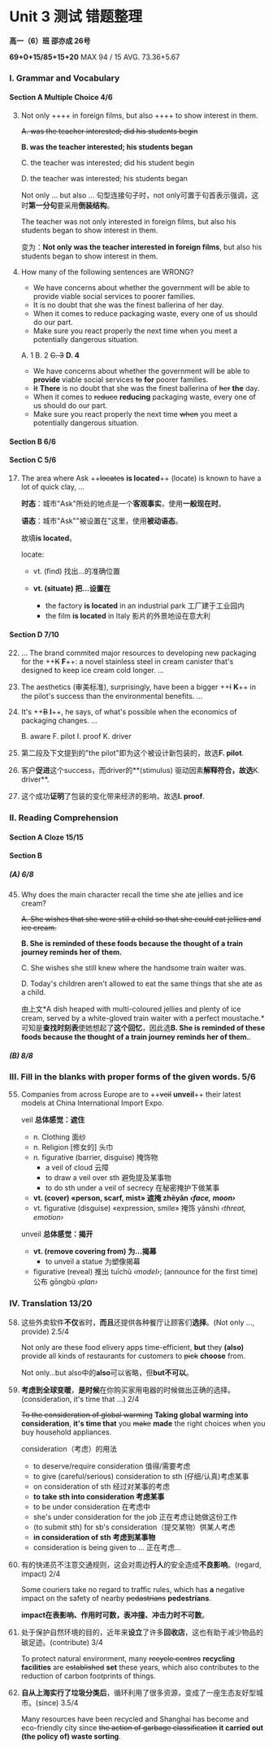 # Unit 3 测试 错题整理

**高一（6）班 邵亦成 26号**

**69+0+15/85+15+20** MAX 94 / 15 AVG. 73.36+5.67

### I. Grammar and Vocabulary

#### Section A Multiple Choice 4/6

3. Not only ++++ in foreign films, but also ++++ to show interest in them.

   ~~A. was the teacher interested; did his students begin~~

   **B. was the teacher interested; his students began**

   C. the teacher was interested; did his student begin

   D. the teacher was interested; his students began

   

   Not only ... but also ... 句型连接句子时，not only可置于句首表示强调，这时**第一分句**要采用**倒装结构**。

   

   The teacher was not only interested in foreign films, but also his students began to show interest in them.

   变为：**Not only was the teacher interested in foreign films**, but also his students began to show interest in them.

   

5. How many of the following sentences are WRONG?

   - We have concerns about whether the government will be able to provide viable social services to poorer families.
   - It is no doubt that she was the finest ballerina of her day.
   - When it comes to reduce packaging waste, every one of us should do our part.
   - Make sure you react properly the next time when you meet a potentially dangerous situation.

   A. 1    B. 2    ~~C. 3~~    **D. 4**

   

   - We have concerns about whether the government will be able to **provide** viable social services ~~to~~ **for** poorer families.
   - ~~It~~ **There** is no doubt that she was the finest ballerina of ~~her~~ **the** day.
   - When it comes to ~~reduce~~ **reducing** packaging waste, every one of us should do our part.
   - Make sure you react properly the next time ~~when~~ you meet a potentially dangerous situation.

#### Section B 6/6

#### Section C 5/6

17. The area where Ask ++~~locates~~ **is located**++ (locate) is known to have a lot of quick clay, ...

    **时态**：城市"Ask"所处的地点是一个**客观事实**，使用**一般现在时**。

    **语态**：城市"Ask""被设置在"这里，使用**被动语态**。

    故填**is located**。

    locate: 

    - vt. (find) 找出…的准确位置

    - **vt. (situate) 把…设置在**
      - the factory **is located** in an industrial park 工厂建于工业园内
      - the film **is located** in Italy 影片的外景地设在意大利

#### Section D 7/10

22. ... The brand commited major resources to developing new packaging for the ++~~K~~ **F**++: a novel stainless steel in cream canister that's designed to keep ice cream cold longer. ...

25. The aesthetics (审美标准), surprisingly, have been a bigger ++~~I~~ **K**++ in the pilot's success than the environmental benefits. ...

26. It's ++~~B~~ **I**++, he says, of what's possible when the economics of packaging changes. ...

    B. aware    F. pilot    I. proof    K. driver

22. 第二段及下文提到的"the pilot"即为这个被设计新包装的，故选**F. pilot**.

25. 客户**促进**这个success，而driver的**(stimulus) 驱动因素**解释符合，故选**K. driver**.

26. 这个成功**证明**了包装的变化带来经济的影响，故选**I. proof**.

### II. Reading Comprehension

#### Section A Cloze 15/15

#### Section B

##### (A) 6/8

45. Why does the main character recall the time she ate jellies and ice cream?

    ~~A. She wishes that she were still a child so that she could eat jellies and ice cream.~~

    **B. She is reminded of these foods because the thought of a train journey reminds her of them.**

    C. She wishes she still knew where the handsome train waiter was.

    D. Today's children aren't allowed to eat the same things that she ate as a child.

    

    由上文*A dish heaped with multi-coloured jellies and plenty of ice cream, served by a white-gloved train waiter with a perfect moustache.*可知是**查找时刻表**使她想起了**这个回忆**，因此选**B. She is reminded of these foods because the thought of a train journey reminds her of them.**.

##### (B) 8/8

### III. Fill in the blanks with proper forms of the given words. 5/6

55. Companies from across Europe are to ++~~veil~~ **unveil**++ their latest models at China International Import Expo.

    veil **总体感觉：遮住**

    - n. Clothing 面纱
    - n. Religion [修女的] 头巾
    - n. figurative (barrier, disguise) 掩饰物
      - a veil of cloud 云障
      - to draw a veil over sth 避免提及某事物
      - to do sth under a veil of secrecy 在秘密掩护下做某事
    - **vt. (cover) «person, scarf, mist» 遮掩 zhēyǎn *‹face,* *moon›***
    - vt. figurative (disguise) «expression, smile» 掩饰 yǎnshì *‹threat,* *emotion›*

    unveil **总体感觉：揭开**

    - **vt. (remove covering from) 为…揭幕**
      - to unveil a statue 为塑像揭幕
    - figurative (reveal) 推出 tuīchū *‹model›*; (announce for the first time) 公布 gōngbù *‹plan›*

### IV. Translation 13/20

58. 这些外卖软件**不仅**省时，**而且**还提供各种餐厅让顾客们**选择**。(Not only ..., provide) 2.5/4

    Not only are these food elivery apps time-efficient, **but** they **(also)** provide all kinds of restaurants for customers to ~~pick~~ **choose** from.

    Not only…but also中的**also**可以省略，但**but不可以**。

59. **考虑到全球变暖**，**是时候**在你购买家用电器的时候做出正确的选择。(consideration, it's time that ...) 2/4

    ~~To the consideration of global warming~~ **Taking global warming into consideration**, **it's time that** you ~~make~~ **made** the right choices when you buy household appliances.

    consideration（考虑）的用法

    - to deserve/require consideration 值得/需要考虑
    - to give (careful/serious) consideration to sth (仔细/认真)考虑某事
    - on consideration of sth 经过对某事的考虑
    - **to take sth into consideration 考虑某事**
    - to be under consideration 在考虑中
    - she's under consideration for the job 正在考虑让她做这份工作
    - (to submit sth) for sb's consideration（提交某物）供某人考虑
    - **in consideration of sth 考虑到某事物**
    - consideration is being given to … 正在考虑…

60. 有的快递员不注意交通规则，这会对周边**行人**的安全造成**不良影响**。(regard, impact) 2/4

    Some couriers take no regard to traffic rules, which has **a** negative impact on the safety of nearby ~~pedastrians~~ **pedestrians**.

    **impact在表影响、作用时可数，表冲撞、冲击力时不可数**。

61. 处于保护自然环境的目的，近年来**设立**了许多**回收店**，这也有助于减少物品的碳足迹。(contribute) 3/4

    To protect natural environment, many ~~recycle centres~~ **recycling facilities** are ~~established~~ **set** these years, which also contributes to the reduction of carbon footprints of things.

62. **自从上海实行了垃圾分类后**，循环利用了很多资源，变成了一座生态友好型城市。(since) 3.5/4

    Many resources have been recycled and Shanghai has become and eco-friendly city since ~~the action of garbage classification~~ **it carried out (the policy of) waste sorting**.

    

